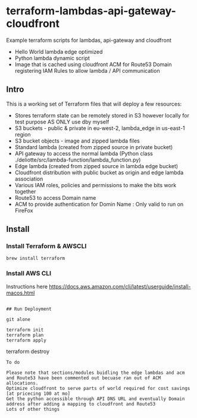 # terraform-lambdas-api-gateway-cloudfront

Example terraform scripts for lambdas, api-gateway and cloudfront

- Hello World lambda edge optimized
- Python lambda dynamic script
- Image that is cached using cloudfront
ACM for Route53 Domain registering
IAM Rules to allow lambda / API communication



## Intro

This is a working set of Terraform files that will deploy a few resources:

* Stores terraform state can be remotely stored in S3 however locally for test purpose AS ONLY use dby myself 
* S3 buckets - public & private in eu-west-2, lambda_edge in us-east-1 region
* S3 bucket objects - image and zipped lambda files
* Standard lambda (created from zipped source in private bucket)
* API gateway to access the normal lambda  (Python class ./deliotte/src/lambda-function/lambda_function.py)
* Edge lambda (created from zipped source in lambda edge bucket)
* Cloudfront distribution with public bucket as origin and edge lambda association
* Various IAM roles, policies and permissions to make the bits work together
* Route53  to access Domain name
* ACM to provide authentication for Domin Name : Only valid to run on FireFox 


## Install 

### Install Terraform & AWSCLI

```
brew install terraform 
```

### Install AWS CLI

Instructions here <https://docs.aws.amazon.com/cli/latest/userguide/install-macos.html>


```

## Run Deployment

git alone 

terraform init
terraform plan
terraform apply

```
terraform destroy


```
To do

Please note that sections/modules buidling the edge lambdas and acm and Route53 have been commented out becuase ran out of ACM allocations.
Optimize cloudfront to serve parts of world required for cost savings [at pricecing 100 at mo]
Get the python accessible through API DNS URL and eventually Domain address after adding a mapping to cloudfront and Route53
Lots of other things
